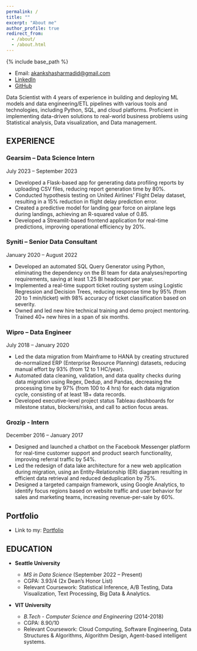 ```yaml
---
permalink: /
title: ""
excerpt: "About me"
author_profile: true
redirect_from: 
  - /about/
  - /about.html
---
```


{% include base_path %}

- Email: akankshasharmadid@gmail.com
- [LinkedIn](https://www.linkedin.com/in/akanksha-12831bb1/)
- [GitHub](https://github.com/akankshasharmadid)


Data Scientist with 4 years of experience in building and deploying ML models and data engineering/ETL pipelines with various tools and technologies, including Python, SQL, and cloud platforms. Proficient in implementing data-driven solutions to real-world business problems using Statistical analysis, Data visualization, and Data management.

## EXPERIENCE

### Gearsim – Data Science Intern
July 2023 – September 2023

- Developed a Flask-based app for generating data profiling reports by uploading CSV files, reducing report generation time by 80%.
- Conducted hypothesis testing on United Airlines' Flight Delay dataset, resulting in a 15% reduction in flight delay prediction error.
- Created a predictive model for landing gear force on airplane legs during landings, achieving an R-squared value of 0.85.
- Developed a Streamlit-based frontend application for real-time predictions, improving operational efficiency by 20%.

### Syniti – Senior Data Consultant
January 2020 – August 2022

- Developed an automated SQL Query Generator using Python, eliminating the dependency on the BI team for data analyses/reporting requirements, saving at least 1.25 BI headcount per year.
- Implemented a real-time support ticket routing system using Logistic Regression and Decision Trees, reducing response time by 95% (from 20 to 1 min/ticket) with 98% accuracy of ticket classification based on severity.
- Owned and led new hire technical training and demo project mentoring. Trained 40+ new hires in a span of six months.

### Wipro – Data Engineer
July 2018 – January 2020

- Led the data migration from Mainframe to HANA by creating structured de-normalized ERP (Enterprise Resource Planning) datasets, reducing manual effort by 93% (from 12 to 1 HC/year).
- Automated data cleaning, validation, and data quality checks during data migration using Regex, Dedup, and Pandas, decreasing the processing time by 97% (from 100 to 4 hrs) for each data migration cycle, consisting of at least 1B+ data records.
- Developed executive-level project status Tableau dashboards for milestone status, blockers/risks, and call to action focus areas.

### Grozip - Intern
December 2016 – January 2017

- Designed and launched a chatbot on the Facebook Messenger platform for real-time customer support and product search functionality, improving referral traffic by 54%.
- Led the redesign of data lake architecture for a new web application during migration, using an Entity-Relationship (ER) diagram resulting in efficient data retrieval and reduced deduplication by 75%.
- Designed a targeted campaign framework, using Google Analytics, to identify focus regions based on website traffic and user behavior for sales and marketing teams, increasing revenue-per-sale by 60%.

## Portfolio

- Link to my: [Portfolio](https://akankshasharmadid.github.io/portfolio/)


## EDUCATION

- **Seattle University**
  - *MS in Data Science* (September 2022 – Present)
  - CGPA: 3.93/4 (2x Dean’s Honor List)
  - Relevant Coursework: Statistical Inference, A/B Testing, Data Visualization, Text Processing, Big Data & Analytics.

- **VIT University**
  - *B.Tech - Computer Science and Engineering* (2014-2018)
  - CGPA: 8.90/10
  - Relevant Coursework: Cloud Computing, Software Engineering, Data Structures & Algorithms, Algorithm Design, Agent-based intelligent systems.
